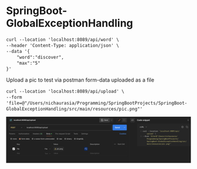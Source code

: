 # SpringBoot-GlobalExceptionHandling


```shell
curl --location 'localhost:8089/api/word' \
--header 'Content-Type: application/json' \
--data '{
    "word":"discover",
    "max":"5"
}'
```


Upload a pic to test via postman form-data uploaded as a file

```shell
curl --location 'localhost:8089/api/upload' \
--form 'file=@"/Users/nichaurasia/Programming/SpringBootProjects/SpringBoot-GlobalExceptionHandling/src/main/resources/pic.png"'
```
![form-data.png](src%2Fmain%2Fresources%2Fform-data.png)